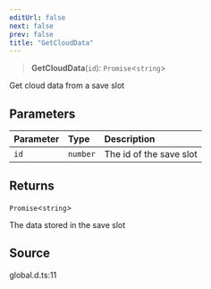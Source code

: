 ```yaml
---
editUrl: false
next: false
prev: false
title: "GetCloudData"
---
```


> **GetCloudData**(`id`): `Promise`\<`string`\>

Get cloud data from a save slot

## Parameters

| Parameter | Type | Description |
| :------ | :------ | :------ |
| `id` | `number` | The id of the save slot |

## Returns

`Promise`\<`string`\>

The data stored in the save slot

## Source

global.d.ts:11

